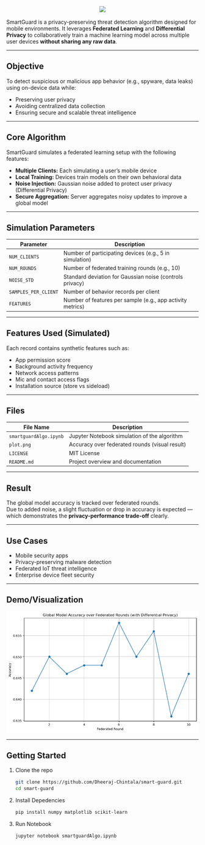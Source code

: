 <p align="center">
  <img src="https://capsule-render.vercel.app/api?type=waving&color=0:0f9d58,100:4285F4&height=200&section=header&text=SmartGuard%20-%20Privacy%20Preserving%20Threat%20Detection&fontSize=30&fontColor=ffffff" />
</p>


SmartGuard is a privacy-preserving threat detection algorithm designed for mobile environments. It leverages **Federated Learning** and **Differential Privacy** to collaboratively train a machine learning model across multiple user devices **without sharing any raw data**.

---

##  Objective

To detect suspicious or malicious app behavior (e.g., spyware, data leaks) using on-device data while:
- Preserving user privacy
- Avoiding centralized data collection
- Ensuring secure and scalable threat intelligence

---

##  Core Algorithm

SmartGuard simulates a federated learning setup with the following features:
- **Multiple Clients:** Each simulating a user’s mobile device
- **Local Training:** Devices train models on their own behavioral data
- **Noise Injection:** Gaussian noise added to protect user privacy (Differential Privacy)
- **Secure Aggregation:** Server aggregates noisy updates to improve a global model

---

##  Simulation Parameters

| Parameter            | Description                                                  |
|----------------------|--------------------------------------------------------------|
| `NUM_CLIENTS`        | Number of participating devices (e.g., 5 in simulation)       |
| `NUM_ROUNDS`         | Number of federated training rounds (e.g., 10)               |
| `NOISE_STD`          | Standard deviation for Gaussian noise (controls privacy)     |
| `SAMPLES_PER_CLIENT` | Number of behavior records per client                        |
| `FEATURES`           | Number of features per sample (e.g., app activity metrics)   |

---

## Features Used (Simulated)

Each record contains synthetic features such as:
- App permission score
- Background activity frequency
- Network access patterns
- Mic and contact access flags
- Installation source (store vs sideload)

---

##  Files

| File Name                          | Description                                     |
|-----------------------------------|-------------------------------------------------|
| `smartguardAlgo.ipynb` | Jupyter Notebook simulation of the algorithm  |
| `plot.png`                         | Accuracy over federated rounds (visual result)  |
| `LICENSE`| MIT License|
| `README.md`                        | Project overview and documentation              |

---

## Result

The global model accuracy is tracked over federated rounds.  
Due to added noise, a slight fluctuation or drop in accuracy is expected — which demonstrates the **privacy-performance trade-off** clearly.

---

##  Use Cases

- Mobile security apps
- Privacy-preserving malware detection
- Federated IoT threat intelligence
- Enterprise device fleet security

---

##  Demo/Visualization

![Accuracy Plot](plot.png)


---

##  Getting Started

1. Clone the repo
   ```bash
   git clone https://github.com/Dheeraj-Chintala/smart-guard.git
   cd smart-guard

2. Install Depedencies
   ``` bash
   pip install numpy matplotlib scikit-learn
   
3. Run Notebook
   ```bash
   jupyter notebook smartguardAlgo.ipynb
